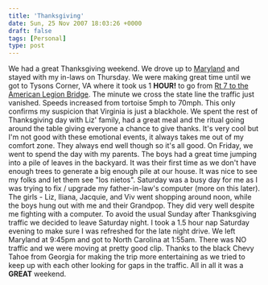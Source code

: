 ```yaml
---
title: 'Thanksgiving'
date: Sun, 25 Nov 2007 18:03:26 +0000
draft: false
tags: [Personal]
type: post
---
```


We had a great Thanksgiving weekend. We drove up to [Maryland](http://en.wikipedia.org/wiki/Maryland) and stayed with my in-laws on Thursday. We were making great time until we got to Tysons Corner, VA where it took us 1 **HOUR!** to go from [Rt 7 to the American Legion Bridge](http://maps.google.com/maps?f=d&hl=en&geocode=7514979989393648236,38.921070,-77.216125&time=&date=&ttype=&saddr=Capital+Beltway%2FI-495+N+%4038.921070,+-77.216125&daddr=38.969953,-77.179298&mra=dme&mrcr=0&mrsp=1&sz=13&sll=38.947261,-77.201786&sspn=0.091051,0.113125&ie=UTF8&z=13&om=1). The minute we cross the state line the traffic just vanished. Speeds increased from tortoise 5mph to 70mph. This only confirms my suspicion that Virginia is just a blackhole. We spent the rest of Thanksgiving day with Liz' family, had a great meal and the ritual going around the table giving everyone a chance to give thanks. It's very cool but I'm not good with these emotional events, it always takes me out of my comfort zone. They always end well though so it's all good. On Friday, we went to spend the day with my parents. The boys had a great time jumping into a pile of leaves in the backyard. It was their first time as we don't have enough trees to generate a big enough pile at our house. It was nice to see my folks and let them see "los nietos". Saturday was a busy day for me as I was trying to fix / upgrade my father-in-law's computer (more on this later). The girls - Liz, Iliana, Jacquie, and Viv went shopping around noon, while the boys hung out with me and their Grandpop. They did very well despite me fighting with a computer. To avoid the usual Sunday after Thanksgiving traffic we decided to leave Saturday night. I took a 1.5 hour nap Saturday evening to make sure I was refreshed for the late night drive. We left Maryland at 9:45pm and got to North Carolina at 1:55am. There was NO traffic and we were moving at pretty good clip. Thanks to the black Chevy Tahoe from Georgia for making the trip more entertaining as we tried to keep up with each other looking for gaps in the traffic. All in all it was a **GREAT** weekend.
